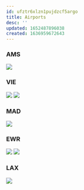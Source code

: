 ```yaml
---
id: ufztr6xlzn1pujdzcf5argo
title: Airports
desc: ''
updated: 1652487896038
created: 1636959672643
---
```




### AMS
![](https://drive.google.com/uc?export=view&id=12pzAeftkbbKKIJIXnCpnHBJWPBqIlOYX)
 
### VIE
![](https://drive.google.com/uc?export=view&id=12r-T9EEYALK7mPpWfrw7v4pUKNDUmwvl)
![](https://drive.google.com/uc?export=view&id=12qH8AZQGDiyXwMwKuJVvQqHsbM5uc2iS)


### MAD
![](https://drive.google.com/uc?export=view&id=13BannPxTCeZnnQlUEo2igr0hhnH842w9)
### EWR
![](https://drive.google.com/uc?export=view&id=12vuntv5IHq6PL05Y8ANqlGcZwcoLRX-Z)
![](https://drive.google.com/uc?export=view&id=12srbpegqlbPcMQU_vvIHL-WC1xjc7-oH)
### LAX

![](https://drive.google.com/uc?export=view&id=13F33QZ8qVo9xOm9DOXGszJGFbKaWP5mk)

